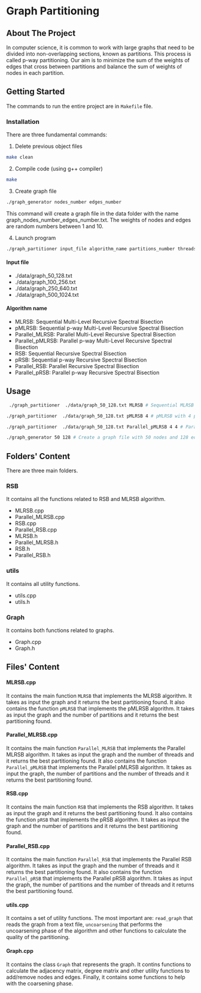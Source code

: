 # Graph Partitioning

<!-- ABOUT THE PROJECT -->

## About The Project

In computer science, it is common to work with large graphs that need to be divided into non-overlapping sections, known as partitions. This process is called p-way partitioning. Our aim is to minimize the sum of the weights of edges that cross between partitions and balance the sum of weights of nodes in each partition.

<!-- GETTING STARTED -->

## Getting Started

The commands to run the entire project are in `Makefile` file.

### Installation

There are three fundamental commands:

1. Delete previous object files

```sh
make clean
```

2. Compile code (using g++ compiler)

```sh
make
```

3. Create graph file

```sh
./graph_generator nodes_number edges_number
```

This command will create a graph file in the data folder with the name graph_nodes_number_edges_number.txt. The weights of nodes and edges are random numbers between 1 and 10.

4. Launch program

```sh
./graph_partitioner input_file algorithm_name partitions_number threads_number
```

#### Input file

- ./data/graph_50_128.txt
- ./data/graph_100_256.txt
- ./data/graph_250_640.txt
- ./data/graph_500_1024.txt

#### Algorithm name

- MLRSB: Sequential Multi-Level Recursive Spectral Bisection
- pMLRSB: Sequential p-way Multi-Level Recursive Spectral Bisection
- Parallel_MLRSB: Parallel Multi-Level Recursive Spectral Bisection
- Parallel_pMLRSB: Parallel p-way Multi-Level Recursive Spectral Bisection
- RSB: Sequential Recursive Spectral Bisection
- pRSB: Sequential p-way Recursive Spectral Bisection
- Parallel_RSB: Parallel Recursive Spectral Bisection
- Parallel_pRSB: Parallel p-way Recursive Spectral Bisection

## Usage

```sh
 ./graph_partitioner  ./data/graph_50_128.txt MLRSB # Sequential MLRSB

./graph_partitioner  ./data/graph_50_128.txt pMLRSB 4 # pMLRSB with 4 partitions

./graph_partitioner  ./data/graph_50_128.txt Parallel_pMLRSB 4 4 # Parallel pMLRSB with 4 partitions and 4 threads

./graph_generator 50 128 # Create a graph file with 50 nodes and 128 edges
```

<!-- Folders' Content -->

## Folders' Content

There are three main folders.

### RSB

It contains all the functions related to RSB and MLRSB algorithm.

- MLRSB.cpp
- Parallel_MLRSB.cpp
- RSB.cpp
- Parallel_RSB.cpp
- MLRSB.h
- Parallel_MLRSB.h
- RSB.h
- Parallel_RSB.h

### utils

It contains all utility functions.

- utils.cpp
- utils.h

### Graph

It contains both functions related to graphs.

- Graph.cpp
- Graph.h

<!-- Files' Content -->

## Files' Content

#### MLRSB.cpp

It contains the main function `MLRSB` that implements the MLRSB algorithm. It takes as input the graph and it returns the best partitioning found. It also contains the function `pMLRSB` that implements the pMLRSB algorithm. It takes as input the graph and the number of partitions and it returns the best partitioning found.

#### Parallel_MLRSB.cpp

It contains the main function `Parallel_MLRSB` that implements the Parallel MLRSB algorithm. It takes as input the graph and the number of threads and it returns the best partitioning found. It also contains the function `Parallel_pMLRSB` that implements the Parallel pMLRSB algorithm. It takes as input the graph, the number of partitions and the number of threads and it returns the best partitioning found.

#### RSB.cpp

It contains the main function `RSB` that implements the RSB algorithm. It takes as input the graph and it returns the best partitioning found. It also contains the function `pRSB` that implements the pRSB algorithm. It takes as input the graph and the number of partitions and it returns the best partitioning found.

#### Parallel_RSB.cpp

It contains the main function `Parallel_RSB` that implements the Parallel RSB algorithm. It takes as input the graph and the number of threads and it returns the best partitioning found. It also contains the function `Parallel_pRSB` that implements the Parallel pRSB algorithm. It takes as input the graph, the number of partitions and the number of threads and it returns the best partitioning found.

#### utils.cpp

It contains a set of utility functions. The most important are: `read_graph` that reads the graph from a text file, `uncoarsening` that performs the uncoarsening phase of the algorithm and other functions to calculate the quality of the partitioning.

#### Graph.cpp

It contains the class `Graph` that represents the graph. It contins functions to calculate the adjacency matrix, degree matrix and other utility functions to add/remove nodes and edges. Finally, it contains some functions to help with the coarsening phase.
